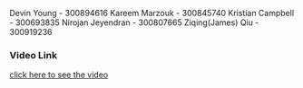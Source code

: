 Devin Young - 300894616
Kareem Marzouk - 300845740
Kristian Campbell - 300693835
Nirojan Jeyendran - 300807665
Ziqing(James) Qiu - 300919236



### Video Link


[click here to see the video](https://drive.google.com/drive/folders/137pc6v1kjZq0oG6qbcYCyTrYluH2U1mx?usp=sharing)

